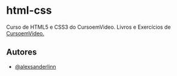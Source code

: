 
# html-css

Curso de HTML5 e CSS3 do CursoemVideo.
Livros e Exercícios de<a href="https://www.cursoemvideo.com" target="_blank"> CursoemVideo.</a>


## Autores

- [@alexsanderlinn](https://www.github.com/alexsanderlinn)


